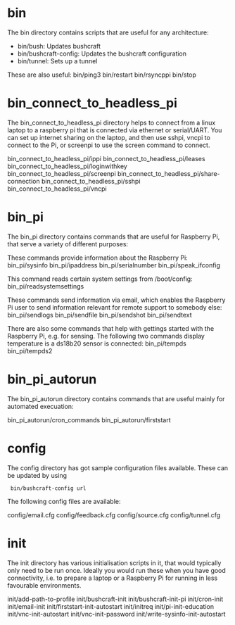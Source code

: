 bin
===

The bin directory contains scripts that are useful for any architecture:

- bin/bush: Updates bushcraft
- bin/bushcraft-config: Updates the bushcraft configuration
- bin/tunnel: Sets up a tunnel

These are also useful:
bin/ping3
bin/restart
bin/rsyncppi
bin/stop

bin_connect_to_headless_pi
==========================

The bin_connect_to_headless_pi directory helps to connect from a linux laptop to a raspberry pi 
that is connected via ethernet or serial/UART. You can set up internet sharing on the laptop, and then use
sshpi, vncpi to connect to the Pi, or screenpi to use the screen command to connect.

bin_connect_to_headless_pi/ippi
bin_connect_to_headless_pi/leases
bin_connect_to_headless_pi/loginwithkey
bin_connect_to_headless_pi/screenpi
bin_connect_to_headless_pi/share-connection
bin_connect_to_headless_pi/sshpi
bin_connect_to_headless_pi/vncpi

bin_pi
======

The bin_pi directory contains commands that are useful for Raspberry Pi, that serve a variety of different purposes:

These commands provide information about the Raspberry Pi:
bin_pi/sysinfo
bin_pi/ipaddress
bin_pi/serialnumber
bin_pi/speak_ifconfig

This command reads certain system settings from /boot/config:
bin_pi/readsystemsettings

These commands send information via email, which enables the 
Raspberry Pi user to send information relevant for remote support to somebody else:
bin_pi/sendlogs
bin_pi/sendfile
bin_pi/sendshot
bin_pi/sendtext

There are also some commands that help with gettings started with the Raspberry Pi, e.g. for sensing.
The following two commands display temperature is a ds18b20 sensor is connected:
bin_pi/tempds
bin_pi/tempds2

bin_pi_autorun
==============

The bin_pi_autorun directory contains commands that are useful mainly for automated execuation:

bin_pi_autorun/cron_commands
bin_pi_autorun/firststart

config
======

The config directory has got sample configuration files available. These can be updated by using

     bin/bushcraft-config url

The following config files are available:

config/email.cfg
config/feedback.cfg
config/source.cfg
config/tunnel.cfg

init
====

The init directory has various initialisation scripts in it, that would typically only need to be run once. 
Ideally you would run these when you have good connectivity, i.e. to prepare a laptop or a Raspberry Pi
for running in less favourable environments.

init/add-path-to-profile
init/bushcraft-init
init/bushcraft-init-pi
init/cron-init
init/email-init
init/firststart-init-autostart
init/initreq
init/pi-init-education
init/vnc-init-autostart
init/vnc-init-password
init/write-sysinfo-init-autostart

